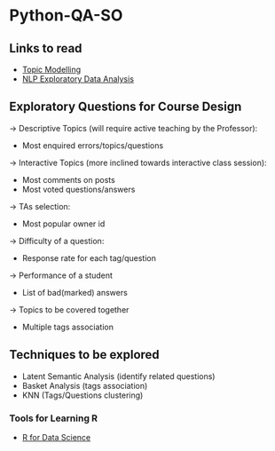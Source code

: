 # Python-QA-SO

## Links to read
<ul>
<li><a href = "https://people.eecs.berkeley.edu/~alspaugh/papers/lsa_idea_2013.pdf" >Topic Modelling</a> </li>
<li><a href = "https://rpubs.com/fariz/NLP">NLP Exploratory Data Analysis</a></li>
</ul>

## Exploratory Questions for Course Design
-> Descriptive Topics (will require active teaching by the Professor):
- Most enquired errors/topics/questions

-> Interactive Topics (more inclined towards interactive class session):
- Most comments on posts
- Most voted questions/answers

-> TAs selection:
- Most popular owner id

-> Difficulty of a question:
- Response rate for each tag/question

-> Performance of a student
- List of bad(marked) answers 

-> Topics to be covered together
- Multiple tags association

## Techniques to be explored
- Latent Semantic Analysis (identify related questions)
- Basket Analysis (tags association)
- KNN (Tags/Questions clustering)

### Tools for Learning R
<ul>
<li><a href = "http://r4ds.had.co.nz/">R for Data Science</a></li>
<ul>


